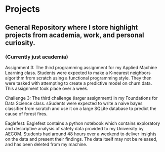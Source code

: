 # Projects
## General Repository where I store highlight projects from academia, work, and personal curiosity.
### (Currently just academia)

Assignment 3: The third programming assignment for my Applied Machine Learning class. Students were expected to make a
K-nearest neighbors algorithm from scratch using a functional programming style. They then were tasked with attempting
to create a predictive model on churn data. This assignment took place over a week.

Challenge 3: The third challenge (larger assignment) in my Foundations for Data Science class.  sSudents were expected 
to write a naive bayes classifier from scratch and use it on a large SQLite database to predict the cause of forest fires.

Eaglefest: Eaglefest contains a python notebook which contains exploratory and descriptive analysis of safety data 
provided to my University by AECOM. Students had around 48 hours over a weekend to deliver insights on the data and
present their findings. The data itself may not be released, and has been deleted from my machine.
